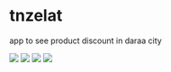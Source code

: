 # tnzelat

app to see product discount in daraa city


<img src="screenshot/1.jpg">
<img src="screenshot/2.jpg">
<img src="screenshot/3.jpg">
<img src="screenshot/4.jpg">
